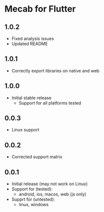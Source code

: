 # Mecab for Flutter

## 1.0.2

* Fixed analysis issues
* Updated README

## 1.0.1

* Correctly export libraries on native and web

## 1.0.0

* Initial stable release
  * Support for all platforms tested

## 0.0.3

* Linux support

## 0.0.2

* Corrected support matrix

## 0.0.1

* Initial release (may not work on Linux)
* Support for (tested):
  * android, ios, macos, web (js only)
* Supprt for (untested):
  * linux, windows
